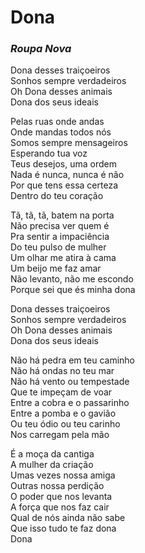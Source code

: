# Dona

### _Roupa Nova_

Dona desses traiçoeiros  
Sonhos sempre verdadeiros  
Oh Dona desses animais  
Dona dos seus ideais

Pelas ruas onde andas  
Onde mandas todos nós  
Somos sempre mensageiros  
Esperando tua voz  
Teus desejos, uma ordem  
Nada é nunca, nunca é não  
Por que tens essa certeza  
Dentro do teu coração

Tã, tã, tã, batem na porta  
Não precisa ver quem é  
Pra sentir a impaciência  
Do teu pulso de mulher  
Um olhar me atira à cama  
Um beijo me faz amar  
Não levanto, não me escondo  
Porque sei que és minha dona

Dona desses traiçoeiros  
Sonhos sempre verdadeiros  
Oh Dona desses animais  
Dona dos seus ideais

Não há pedra em teu caminho  
Não há ondas no teu mar  
Não há vento ou tempestade  
Que te impeçam de voar  
Entre a cobra e o passarinho  
Entre a pomba e o gavião  
Ou teu ódio ou teu carinho  
Nos carregam pela mão

É a moça da cantiga  
A mulher da criação  
Umas vezes nossa amiga  
Outras nossa perdição  
O poder que nos levanta  
A força que nos faz cair  
Qual de nós ainda não sabe  
Que isso tudo te faz dona  
Dona
